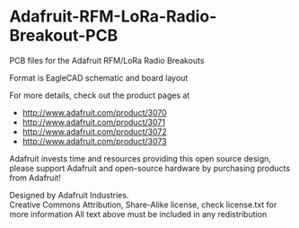 # Adafruit-RFM-LoRa-Radio-Breakout-PCB
PCB files for the Adafruit RFM/LoRa Radio Breakouts

Format is EagleCAD schematic and board layout

For more details, check out the product pages at

   * http://www.adafruit.com/product/3070
   * http://www.adafruit.com/product/3071
   * http://www.adafruit.com/product/3072
   * http://www.adafruit.com/product/3073

Adafruit invests time and resources providing this open source design, 
please support Adafruit and open-source hardware by purchasing 
products from Adafruit!

Designed by Adafruit Industries.  
Creative Commons Attribution, Share-Alike license, check license.txt for more information
All text above must be included in any redistribution